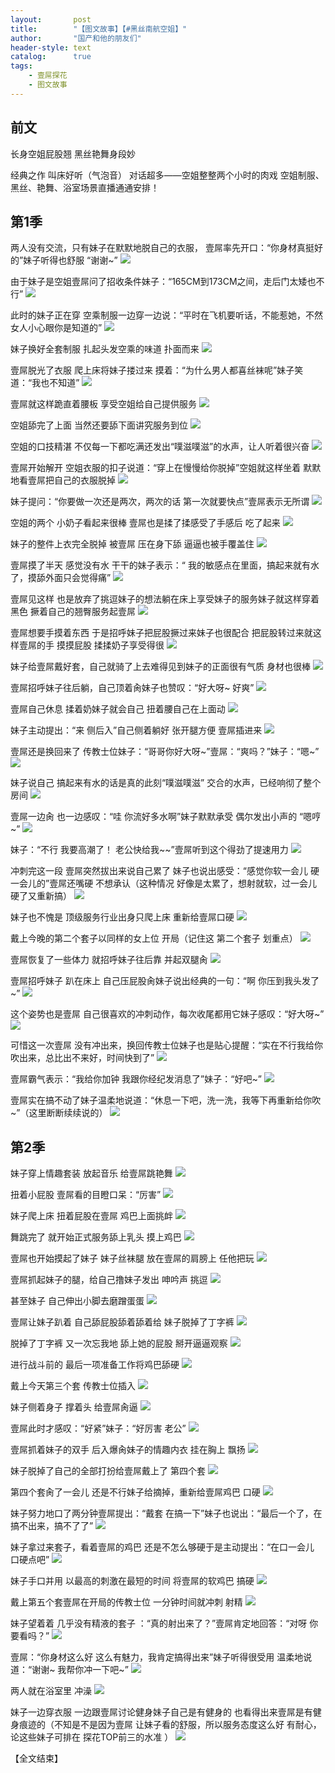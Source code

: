 ```yaml
---
layout:       post
title:        "【图文故事】【#黑丝南航空姐】"
author:       "国产和他的朋友们"
header-style: text
catalog:      true
tags:
    - 壹屌探花
    - 图文故事
---
```


## 前文

长身空姐屁股翘 黑丝艳舞身段妙

经典之作 叫床好听（气泡音） 对话超多——空姐整整两个小时的肉戏 空姐制服、黑丝、艳舞、浴室场景直播通通安排！

## 第1季

两人没有交流，只有妹子在默默地脱自己的衣服，
壹屌率先开口：“你身材真挺好的”妹子听得也舒服  “谢谢~”
![](https://jx.lwo7bv.app/tupian/forum/202412/18/204514dle50b71ox7r6o0s.gif)

由于妹子是空姐壹屌问了招收条件妹子：“165CM到173CM之间，走后门太矮也不行”
![](https://jx.lwo7bv.app/tupian/forum/202412/18/204520piun7gmxf9mk9gy4.gif)

此时的妹子正在穿 空乘制服一边穿一边说：“平时在飞机要听话，不能惹她，不然女人小心眼你是知道的”
![](https://jx.lwo7bv.app/tupian/forum/202412/18/204531nzet4lqey5iy6y9t.gif)

妹子换好全套制服 扎起头发空乘的味道 扑面而来
![](https://jx.lwo7bv.app/tupian/forum/202412/18/204539tk39kib9si8i57e7.gif)

壹屌脱光了衣服 爬上床将妹子搂过来 摸着：“为什么男人都喜丝袜呢”妹子笑道：“我也不知道”
![](https://jx.lwo7bv.app/tupian/forum/202412/18/204545rgcl9glteacbtglo.gif)

壹屌就这样跪直着腰板 享受空姐给自己提供服务
![](https://jx.lwo7bv.app/tupian/forum/202412/18/204553eitu2h29fr2zjxaj.gif)

空姐舔完了上面 当然还要舔下面讲究服务到位
![](https://jx.lwo7bv.app/tupian/forum/202412/18/204600m0gxaw0naapxlubp.gif)

空姐的口技精湛 不仅每一下都吃满还发出“噗滋噗滋”的水声，让人听着很兴奋
![](https://jx.lwo7bv.app/tupian/forum/202412/18/204608id8e17npzeussu8w.gif)

壹屌开始解开 空姐衣服的扣子说道：“穿上在慢慢给你脱掉”空姐就这样坐着 默默地看壹屌把自己的衣服脱掉
![](https://jx.lwo7bv.app/tupian/forum/202412/18/204614mii33hlzchlh9hzo.gif)

妹子提问：“你要做一次还是两次，两次的话 第一次就要快点”壹屌表示无所谓 
![](https://jx.lwo7bv.app/tupian/forum/202412/18/204622x1181mr31hh1crct.gif)

空姐的两个 小奶子看起来很棒 壹屌也是揉了揉感受了手感后 吃了起来
![](https://jx.lwo7bv.app/tupian/forum/202412/18/204628y5fzjifq285z5jlk.gif)

妹子的整件上衣完全脱掉 被壹屌 压在身下舔 逼逼也被手覆盖住
![](https://jx.lwo7bv.app/tupian/forum/202412/18/204633nx356zagdq35y6um.gif)

壹屌摸了半天 感觉没有水 干干的妹子表示：“ 我的敏感点在里面，搞起来就有水了，摸舔外面只会觉得痛”
![](https://jx.lwo7bv.app/tupian/forum/202412/18/204639vdv7p5jdh788x0pd.gif)

壹屌见这样 也是放弃了挑逗妹子的想法躺在床上享受妹子的服务妹子就这样穿着黑色 撅着自己的翘臀服务起壹屌
![](https://jx.lwo7bv.app/tupian/forum/202412/18/204645n15m0rk3mtkr8rz1.gif)

壹屌想要手摸着东西 于是招呼妹子把屁股撅过来妹子也很配合 把屁股转过来就这样壹屌的手 摸摸屁股 揉揉奶子享受得很
![](https://jx.lwo7bv.app/tupian/forum/202412/18/204650xpw08668q6haqre0.gif)

妹子给壹屌戴好套，自己就骑了上去难得见到妹子的正面很有气质 身材也很棒
![](https://jx.lwo7bv.app/tupian/forum/202412/18/204654gwwv2yrhvxzaw0vr.gif)

壹屌招呼妹子往后躺，自己顶着肏妹子也赞叹：“好大呀~ 好爽”
![](https://jx.lwo7bv.app/tupian/forum/202412/18/204659x7zzckzc2q02x2qx.gif)

壹屌自己休息 揉着奶妹子就会自己 扭着腰自己在上面动
![](https://jx.lwo7bv.app/tupian/forum/202412/18/204704epoqdpg3poojgldd.gif)

妹子主动提出：“来 侧后入”自己侧着躺好 张开腿方便 壹屌插进来
![](https://jx.lwo7bv.app/tupian/forum/202412/18/204713v1igykcrc1hs6441.gif)

壹屌还是换回来了 传教士位妹子：“哥哥你好大呀~”壹屌：“爽吗？”妹子：“嗯~”
![](https://jx.lwo7bv.app/tupian/forum/202412/18/204720h0re03lz4568ewve.gif)

妹子说自己 搞起来有水的话是真的此刻“噗滋噗滋” 交合的水声，已经响彻了整个房间
![](https://jx.lwo7bv.app/tupian/forum/202412/18/204726ptw1j84j1w541t77.gif)

壹屌一边肏 也一边感叹：“哇 你流好多水啊”妹子默默承受 偶尔发出小声的 “嗯哼~”
![](https://jx.lwo7bv.app/tupian/forum/202412/18/204732dm49wb88bj8qb92u.gif)

妹子：“不行 我要高潮了！ 老公快给我~~”壹屌听到这个得劲了提速用力
![](https://jx.lwo7bv.app/tupian/forum/202412/18/204737zwe6g5vw9e67t9ge.gif)

冲刺完这一段 壹屌突然拔出来说自己累了 妹子也说出感受：“感觉你软一会儿 硬一会儿的”壹屌还嘴硬 不想承认（这种情况 好像是太累了，想射就软，过一会儿硬了又重新搞）
![](https://jx.lwo7bv.app/tupian/forum/202412/18/204741hn6mannqqrmrmczu.gif)

妹子也不愧是 顶级服务行业出身只爬上床 重新给壹屌口硬
![](https://jx.lwo7bv.app/tupian/forum/202412/18/204745m6bbbbezgrr1md8k.gif)

戴上今晚的第二个套子以同样的女上位 开局（记住这 第二个套子 划重点）
![](https://jx.lwo7bv.app/tupian/forum/202412/18/204751enuembvzndm7mend.gif)

壹屌恢复了一些体力 就招呼妹子往后靠 并起双腿肏
![](https://jx.lwo7bv.app/tupian/forum/202412/18/204757veite8tozukao1tq.gif)

壹屌招呼妹子 趴在床上 自己压屁股肏妹子说出经典的一句：“啊 你压到我头发了~”
![](https://jx.lwo7bv.app/tupian/forum/202412/18/204802r42rm424bjjjpzjm.gif)

这个姿势也是壹屌 自己很喜欢的冲刺动作，每次收尾都用它妹子感叹：“好大呀~”
![](https://jx.lwo7bv.app/tupian/forum/202412/18/204809y69ehzczic6y7ex3.gif)

可惜这一次壹屌 没有冲出来，换回传教士位妹子也是贴心提醒：“实在不行我给你吹出来，总比出不来好，时间快到了”
![](https://jx.lwo7bv.app/tupian/forum/202412/18/204814dqi18qaz88xrqvvr.gif)

壹屌霸气表示：“我给你加钟 我跟你经纪发消息了”妹子：“好吧~”
![](https://jx.lwo7bv.app/tupian/forum/202412/18/204818kc8blqjrq828lcc8.gif)

壹屌实在搞不动了妹子温柔地说道：“休息一下吧，洗一洗，我等下再重新给你吹~”（这里断断续续说的）
![](https://jx.lwo7bv.app/tupian/forum/202412/18/204823xidlolzfyibb1elo.gif)

## 第2季

妹子穿上情趣套装 放起音乐 给壹屌跳艳舞
![](https://jx.lwo7bv.app/tupian/forum/202412/18/204836gi6wqvx7v08pyxss.gif)

扭着小屁股 壹屌看的目瞪口呆：“厉害”
![](https://jx.lwo7bv.app/tupian/forum/202412/18/204840ghgz1lgyksykssms.gif)

妹子爬上床 扭着屁股在壹屌 鸡巴上面挑衅
![](https://jx.lwo7bv.app/tupian/forum/202412/18/204847ts7k9ilh47hzkh99.gif)

舞跳完了 就开始正式服务舔上乳头 摸上鸡巴 
![](https://jx.lwo7bv.app/tupian/forum/202412/18/204855u442k4wi2z40i28g.gif)

壹屌也开始摸起了妹子 妹子丝袜腿 放在壹屌的肩膀上 任他把玩
![](https://jx.lwo7bv.app/tupian/forum/202412/18/204901cw8hnnhn8h55he5g.gif)

壹屌抓起妹子的腿，给自己撸妹子发出 呻吟声 挑逗
![](https://jx.lwo7bv.app/tupian/forum/202412/18/204906qzejjuijcjr1r1rr.gif)

甚至妹子 自己伸出小脚去磨蹭蛋蛋
![](https://jx.lwo7bv.app/tupian/forum/202412/18/204910buoalcc0zuua03z3.gif)

壹屌让妹子趴着 自己舔屁股舔着舔着给 妹子脱掉了丁字裤
![](https://jx.lwo7bv.app/tupian/forum/202412/18/204915iphnlbh0z0n5ux8g.gif)

脱掉了丁字裤 又一次忘我地 舔上她的屁股 掰开逼逼观察
![](https://jx.lwo7bv.app/tupian/forum/202412/18/204919dwuv4vw66pr505cr.gif)

进行战斗前的 最后一项准备工作将鸡巴舔硬
![](https://jx.lwo7bv.app/tupian/forum/202412/18/204923k8oci7ho76c8u9bw.gif)

戴上今天第三个套 传教士位插入
![](https://jx.lwo7bv.app/tupian/forum/202412/18/204928fcp9b7cbfarocpw1.gif)

妹子侧着身子 撑着头 给壹屌肏逼
![](https://jx.lwo7bv.app/tupian/forum/202412/18/204933qwbox6obp66o6txa.gif)

壹屌此时才感叹：“好紧”妹子：“好厉害 老公”
![](https://jx.lwo7bv.app/tupian/forum/202412/18/204936rc1pvh1ee2vh22uq.gif)

壹屌抓着妹子的双手 后入爆肏妹子的情趣内衣 挂在胸上 飘扬
![](https://jx.lwo7bv.app/tupian/forum/202412/18/204940q9zoffoj795h9g74.gif)

妹子脱掉了自己的全部打扮给壹屌戴上了 第四个套
![](https://jx.lwo7bv.app/tupian/forum/202412/18/204945p9oodiigghho9hsi.gif)

第四个套肏了一会儿 还是不行妹子给摘掉，重新给壹屌鸡巴 口硬
![](https://jx.lwo7bv.app/tupian/forum/202412/18/204950fvq64zw588nsieqf.gif)

妹子努力地口了两分钟壹屌提出：“戴套 在搞一下”妹子也说出：“最后一个了，在搞不出来，搞不了了”
![](https://jx.lwo7bv.app/tupian/forum/202412/18/204954k02apt4feh3z1z1e.gif)

妹子拿过来套子，看着壹屌的鸡巴 还是不怎么够硬于是主动提出：“在口一会儿 口硬点吧”
![](https://jx.lwo7bv.app/tupian/forum/202412/18/204959etzgt0g4m4cggffm.gif)

 妹子手口并用 以最高的刺激在最短的时间 将壹屌的软鸡巴 搞硬
![](https://jx.lwo7bv.app/tupian/forum/202412/18/205004r0vnonytnr4v00jz.gif)

戴上第五个套壹屌在开局的传教士位 一分钟时间就冲刺 射精
![](https://jx.lwo7bv.app/tupian/forum/202412/18/205008a8dga5ivixzaytki.gif)

妹子望着着 几乎没有精液的套子 ：“真的射出来了？”壹屌肯定地回答：“对呀 你要看吗？”
![](https://jx.lwo7bv.app/tupian/forum/202412/18/205012f8ppjoae2ah7ojyl.gif)

壹屌：“你身材这么好 这么有魅力，我肯定搞得出来”妹子听得很受用 温柔地说道：“谢谢~ 我帮你冲一下吧~”
![](https://jx.lwo7bv.app/tupian/forum/202412/18/205017qu7p1svio8rozrss.gif)

两人就在浴室里 冲澡
![](https://jx.lwo7bv.app/tupian/forum/202412/18/205023tcz1hcedcxhczx6h.gif)

妹子一边穿衣服 一边跟壹屌讨论健身妹子自己是有健身的 也看得出来壹屌是有健身痕迹的（不知是不是因为壹屌 让妹子看的舒服，所以服务态度这么好 有耐心，论这些妹子可排在 探花TOP前三的水准 ）
![](https://jx.lwo7bv.app/tupian/forum/202412/18/205027j1m07y209am719al.gif)

【全文结束】